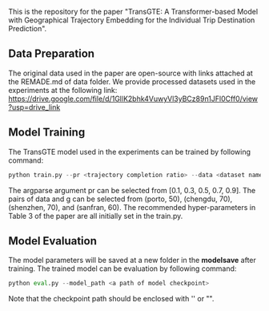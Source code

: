 This is the repository for the paper "TransGTE: A Transformer-based Model with Geographical Trajectory Embedding for the Individual Trip Destination Prediction".

## Data Preparation
The original data used in the paper are open-source with links attached at the REMADE.md of data folder. We provide processed datasets used in the experiments at the following link: 
https://drive.google.com/file/d/1GllK2bhk4VuwyVl3yBCz89n1JFl0Cff0/view?usp=drive_link

## Model Training
The TransGTE model used in the experiments can be trained by following command: 
```python
python train.py --pr <trajectory completion ratio> --data <dataset name> --g <grid granularity> --batch_size <batch size>
```
The argparse argument pr can be selected from [0.1, 0.3, 0.5, 0.7, 0.9]. The pairs of data and g can be selected from
(porto, 50), (chengdu, 70), (shenzhen, 70), and (sanfran, 60).
The recommended hyper-parameters in Table 3 of the paper are all initially set in the train.py. 

## Model Evaluation
The model parameters will be saved at a new folder in the **modelsave** after training. The trained model can be evaluation by following command:
```python
python eval.py --model_path <a path of model checkpoint>
```
Note that the checkpoint path should be enclosed with '' or "".

